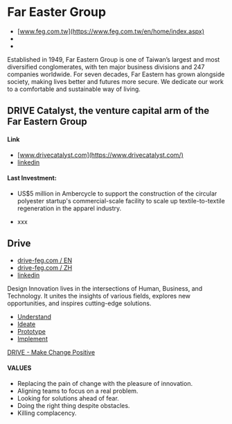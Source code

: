 # Far Easter Group
- [www.feg.com.tw](https://www.feg.com.tw/en/home/index.aspx)
- []()
- []()

Established in 1949, Far Eastern Group is one of Taiwan’s largest and most diversified conglomerates, with ten major business divisions and 247 companies worldwide. For seven decades, Far Eastern has grown alongside society, making lives better and futures more secure. We dedicate our work to a comfortable and sustainable way of living.

## DRIVE Catalyst, the venture capital arm of the Far Eastern Group

#### Link
- [www.drivecatalyst.com](https://www.drivecatalyst.com/)
- [linkedin](https://www.linkedin.com/company/drivecatalyst/)

#### Last Investment:

- US$5 million in Ambercycle to support the construction of the circular polyester startup's commercial-scale facility to scale up textile-to-textile regeneration in the apparel industry.

- xxx 


## Drive 
- [drive-feg.com / EN ](https://www.drive-feg.com/en/)
- [drive-feg.com / ZH ](https://www.drive-feg.com/zh/)
- [linkedin]()

Design Innovation lives in the intersections of Human, Business, and Technology. It unites the insights of various fields, explores new opportunities, and inspires cutting-edge solutions.

* [Understand](https://www.youtube.com/watch?v=EOZHcaz3Mbg)
* [Ideate](https://www.youtube.com/watch?v=2jA9WMPSpFo)
* [Prototype](https://www.youtube.com/watch?v=l__uz1B2Pl8)
* [Implement](https://www.youtube.com/watch?v=9Sl-QPFVZ00)

[DRIVE - Make Change Positive](https://www.youtube.com/watch?v=yjfDnWMYh-g)


#### VALUES

* Replacing the pain of change with the pleasure of innovation.
* Aligning teams to focus on a real problem.
* Looking for solutions ahead of fear.
* Doing the right thing despite obstacles.
* Killing complacency.

